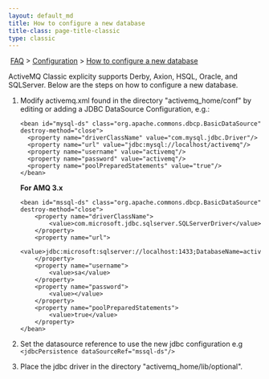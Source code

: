 ```yaml
---
layout: default_md
title: How to configure a new database 
title-class: page-title-classic
type: classic
---
```


 [FAQ](faq) > [Configuration](configuration) > [How to configure a new database](how-to-configure-a-new-database)


ActiveMQ Classic explicity supports Derby, Axion, HSQL, Oracle, and SQLServer. Below are the steps on how to configure a new database.

1. Modify activemq.xml found in the directory "activemq_home/conf" by editing or adding a JDBC DataSource Configuration, e.g.:

    ```
    <bean id="mysql-ds" class="org.apache.commons.dbcp.BasicDataSource" destroy-method="close">
      <property name="driverClassName" value="com.mysql.jdbc.Driver"/>
      <property name="url" value="jdbc:mysql://localhost/activemq"/>
      <property name="username" value="activemq"/>
      <property name="password" value="activemq"/>
      <property name="poolPreparedStatements" value="true"/>
    </bean>
    ```
    **For AMQ 3.x**
    ```
    <bean id="mssql-ds" class="org.apache.commons.dbcp.BasicDataSource" destroy-method="close">
        <property name="driverClassName">
            <value>com.microsoft.jdbc.sqlserver.SQLServerDriver</value>
        </property>
        <property name="url">
            <value>jdbc:microsoft:sqlserver://localhost:1433;DatabaseName=activedb</value>
        </property>
        <property name="username">
            <value>sa</value>
        </property>
        <property name="password">
            <value></value>
        </property>
        <property name="poolPreparedStatements">
            <value>true</value>
        </property>
    </bean>
    ```
2. Set the datasource reference to use the new jdbc configuration e.g `<jdbcPersistence dataSourceRef="mssql-ds"/>`

3. Place the jdbc driver in the directory "activemq_home/lib/optional".

